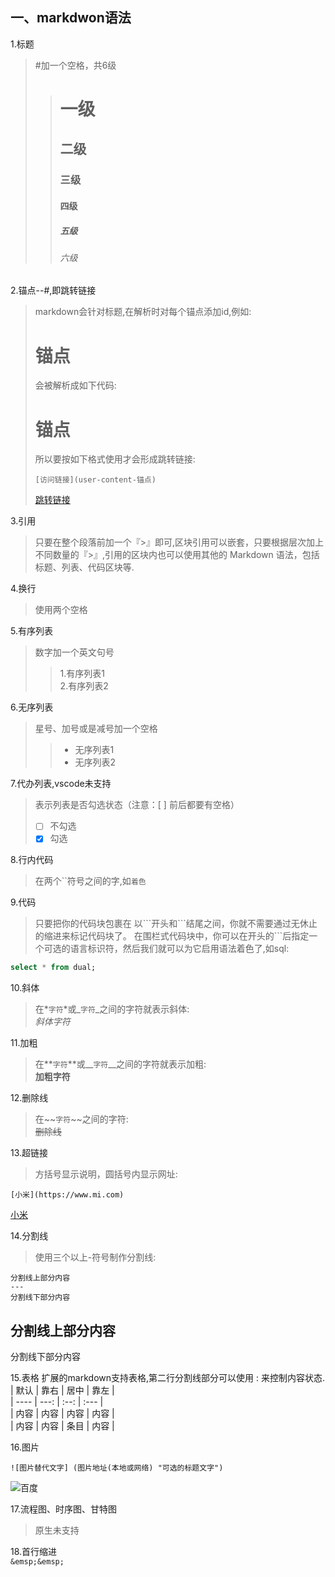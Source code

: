 ## 一、markdwon语法
1.标题  
>#加一个空格，共6级
>># 一级
>>## 二级
>>### 三级
>>#### 四级
>>##### 五级
>>###### 六级

2.锚点--#,即跳转链接
>markdown会针对标题,在解析时对每个锚点添加id,例如:
># 锚点
>会被解析成如下代码:<h1 id="user-content-锚点">锚点</h1>
>所以要按如下格式使用才会形成跳转链接:  
>```
>[访问链接](user-content-锚点)
>```
>[跳转链接](user-content-锚点)

3.引用
>只要在整个段落前加一个『>』即可,区块引用可以嵌套，只要根据层次加上不同数量的『>』,引用的区块内也可以使用其他的 Markdown 语法，包括标题、列表、代码区块等.

4.换行
>使用两个空格

5.有序列表
>数字加一个英文句号
>>1.有序列表1  
>>2.有序列表2

6.无序列表
>星号、加号或是减号加一个空格
>>+ 无序列表1
>>+ 无序列表2  

7.代办列表,vscode未支持  
>表示列表是否勾选状态（注意：[ ] 前后都要有空格）
>- [ ] 不勾选
>- [x] 勾选  

8.行内代码
>在两个\`\`符号之间的字,如`着色`

9.代码
>只要把你的代码块包裹在 以\`\`\`开头和\`\`\`结尾之间，你就不需要通过无休止的缩进来标记代码块了。 在围栏式代码块中，你可以在开头的\`\`\`后指定一个可选的语言标识符，然后我们就可以为它启用语法着色了,如sql:
```sql
select * from dual;
```
10.斜体
>在\*`字符`\*或\_`字符`\_之间的字符就表示斜体:  
_斜体字符_

11.加粗
>在\*\*`字符`\*\*或\_\_`字符`\_\_之间的字符就表示加粗:  
>**加粗字符**

12.删除线
>在\~\~`字符`\~\~之间的字符:  
~~删除线~~

13.超链接
>方括号显示说明，圆括号内显示网址:
```
[小米](https://www.mi.com)
```
[小米](https://www.mi.com)

14.分割线
>使用三个以上-符号制作分割线: 
```
分割线上部分内容  
---
分割线下部分内容  
```
分割线上部分内容  
---
分割线下部分内容 

15.表格
扩展的markdown支持表格,第二行分割线部分可以使用 : 来控制内容状态.  
| 默认  |   靠右 |  居中  | 靠左   |  
| ---- |  ---: | :--:  | :---  |  
| 内容  |   内容 |  内容  | 内容   |  
| 内容  |   内容 |  条目  | 内容   |      

16.图片 
```
![图片替代文字] (图片地址(本地或网络) "可选的标题文字")
```
![百度](https://www.baidu.com/img/bd_logo1.png)  

17.流程图、时序图、甘特图
>原生未支持

18.首行缩进     
`&emsp;&emsp;`




